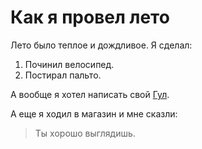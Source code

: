 # Как я провел лето

Лето было теплое и дождливое. Я сделал:

1. Починил велосипед.
2. Постирал пальто.

А вообще я хотел написать свой [Гул](google.ru).

А еще я ходил в магазин и мне сказли:
> Ты хорошо выглядишь.